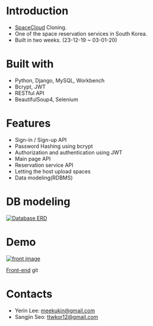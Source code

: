 # Introduction
- [SpaceCloud](https://www.spacecloud.kr/) Cloning.
- One of the space reservation services in South Korea.
- Built in two weeks. (23-12-19 ~ 03-01-20)

# Built with
- Python, Django, MySQL, Workbench
- Bcrypt, JWT
- RESTful API
- BeautifulSoup4, Selenium

# Features
- Sign-in / Sign-up API
- Password Hashing using bcrypt
- Authorization and authentication using JWT
- Main page API
- Reservation service API
- Letting the host upload spaces
- Data modeling(RDBMS)

# DB modeling

<a target="_blank" rel="noopener noreferrer" href="https://github.com/wecode-bootcamp-korea/WeSpace_backend/blob/master/wespace_erd.png"><img src="https://github.com/wecode-bootcamp-korea/WeSpace_backend/raw/master/wespace_erd.png" alt="Database ERD" style="max-width:100%;"></a>

# Demo
<a target="_blank" rel="noopener noreferrer" href="https://github.com/meekukin/WeSpace_backend/blob/master/wespace_screenshot.png"><img src="https://github.com/meekukin/WeSpace_backend/raw/master/wespace_screenshot.png" alt="front image" style="max-width:100%;"></a>

[Front-end](https://github.com/wecode-bootcamp-korea/WeSpace_frontend) git

# Contacts
- Yerin Lee: meekukin@gmail.com
- Sangjin Seo: ttwkor12@gmail.com
